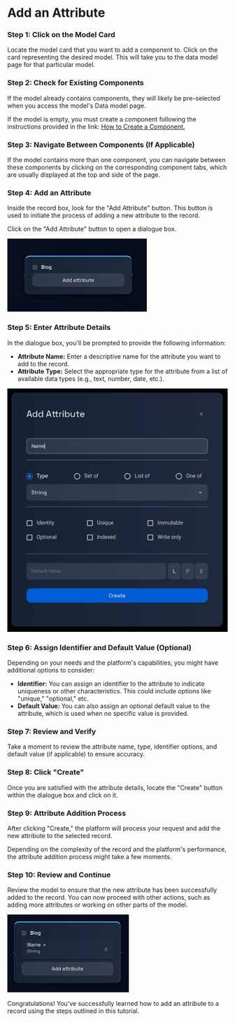 # Add an Attribute

### **Step 1: Click on the Model Card**

Locate the model card that you want to add a component to. Click on the card representing the desired model. This will take you to the data model page for that particular model.

### **Step 2: Check for Existing Components**

If the model already contains components, they will likely be pre-selected when you access the model's Data model page.

If the model is empty, you must create a component following the instructions provided in the link: [How to Create a Component.](../components/create-component.md)

### **Step 3: Navigate Between Components (If Applicable)**

If the model contains more than one component, you can navigate between these components by clicking on the corresponding component tabs, which are usually displayed at the top and side of the page.

### **Step 4: Add an Attribute**

Inside the record box, look for the "Add Attribute" button. This button is used to initiate the process of adding a new attribute to the record.

Click on the "Add Attribute" button to open a dialogue box.

![](./img/add-attribute-1.png)

### **Step 5: Enter Attribute Details**

In the dialogue box, you'll be prompted to provide the following information:

- **Attribute Name:** Enter a descriptive name for the attribute you want to add to the record.
- **Attribute Type:** Select the appropriate type for the attribute from a list of available data types (e.g., text, number, date, etc.).

![](./img//add-attribute-2.png)

### **Step 6: Assign Identifier and Default Value (Optional)**

Depending on your needs and the platform's capabilities, you might have additional options to consider:

- **Identifier:** You can assign an identifier to the attribute to indicate uniqueness or other characteristics. This could include options like "unique," "optional," etc.
- **Default Value:** You can also assign an optional default value to the attribute, which is used when no specific value is provided.

### **Step 7: Review and Verify**

Take a moment to review the attribute name, type, identifier options, and default value (if applicable) to ensure accuracy.

### **Step 8: Click "Create"**

Once you are satisfied with the attribute details, locate the "Create" button within the dialogue box and click on it.

### **Step 9: Attribute Addition Process**

After clicking "Create," the platform will process your request and add the new attribute to the selected record.

Depending on the complexity of the record and the platform's performance, the attribute addition process might take a few moments.

### **Step 10: Review and Continue**

Review the model to ensure that the new attribute has been successfully added to the record. You can now proceed with other actions, such as adding more attributes or working on other parts of the model.

![](./img/add-attribute-3.png)

Congratulations! You've successfully learned how to add an attribute to a record using the steps outlined in this tutorial.